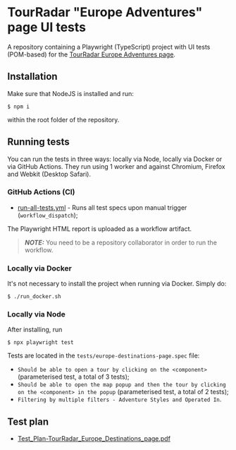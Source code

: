 # TourRadar "Europe Adventures" page UI tests

A repository containing a Playwright (TypeScript) project with UI tests (POM-based) for the [TourRadar Europe Adventures page](https://www.tourradar.com/d/europe#_).

## Installation

Make sure that NodeJS is installed and run:

    $ npm i

within the root folder of the repository.

## Running tests

You can run the tests in three ways: locally via Node, locally via Docker or via GitHub Actions. They run using 1 worker and against Chromium, Firefox and Webkit (Desktop Safari).

### GitHub Actions (CI)

-   [run-all-tests.yml](https://github.com/nbaldzhiev/tourradar-europe-page-tests/blob/main/.github/workflows/run-all-tests.yml) - Runs all test specs upon manual trigger (`workflow_dispatch`);

The Playwright HTML report is uploaded as a workflow artifact.

> **_NOTE:_** You need to be a repository collaborator in order to run the workflow.

### Locally via Docker

It's not necessary to install the project when running via Docker. Simply do:

    $ ./run_docker.sh

### Locally via Node

After installing, run

    $ npx playwright test

Tests are located in the `tests/europe-destinations-page.spec` file:

-   `Should be able to open a tour by clicking on the <component>` (parameterised test, a total of 3 tests);
-   `Should be able to open the map popup and then the tour by clicking on the <component> in the popup` (parameterised test, a total of 2 tests);
-   `Filtering by multiple filters - Adventure Styles and Operated In`.

## Test plan

-  [Test_Plan-TourRadar_Europe_Destinations_page.pdf](https://github.com/nbaldzhiev/tourradar-europe-page-tests/blob/main/Test_Plan-TourRadar_Europe_Destinations_page.pdf)
